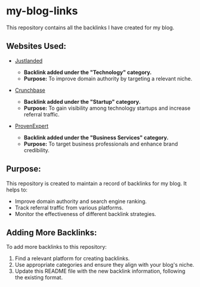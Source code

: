 # my-blog-links
This repository contains all the backlinks I have created for my blog.

## Websites Used:

- [Justlanded]([https://www.justlanded.com/](https://list.ly/settings))
  - **Backlink added under the "Technology" category.**
  - **Purpose:** To improve domain authority by targeting a relevant niche.

- [Crunchbase]([https://www.crunchbase.com/](https://www.crunchbase.com/person/md-ismail-hosen-3d45))
  - **Backlink added under the "Startup" category.**
  - **Purpose:** To gain visibility among technology startups and increase referral traffic.

- [ProvenExpert]([https://www.provenexpert.com/](https://www.provenexpert.com/en-us/1-second-school/?mode=preview))
  - **Backlink added under the "Business Services" category.**
  - **Purpose:** To target business professionals and enhance brand credibility.

## Purpose:
This repository is created to maintain a record of backlinks for my blog. It helps to:
- Improve domain authority and search engine ranking.
- Track referral traffic from various platforms.
- Monitor the effectiveness of different backlink strategies.

## Adding More Backlinks:
To add more backlinks to this repository:
1. Find a relevant platform for creating backlinks.
2. Use appropriate categories and ensure they align with your blog's niche.
3. Update this README file with the new backlink information, following the existing format.
